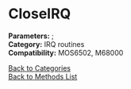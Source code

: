 # CloseIRQ

**Parameters:** ;  
**Category:** IRQ routines  
**Compatibility:** MOS6502, M68000  


[Back to Categories](../categories/irq_routines.md)  
[Back to Methods List](../../SUMMARY.md)
